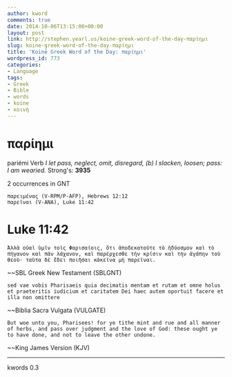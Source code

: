 ```yaml
---
author: kword
comments: true
date: 2014-10-06T13:15:00+00:00
layout: post
link: http://stephen.yearl.us/koine-greek-word-of-the-day-παρίημι
slug: koine-greek-word-of-the-day-παρίημι
title: 'Koinē Greek Word of the Day: παρίημι'
wordpress_id: 773
categories:
- Language
tags:
- Greek
- Bible
- words
- koine
- κοινή
---
```


# παρίημι

pariémi
Verb
*I let pass, neglect, omit, disregard, (b) I slacken, loosen; pass: I am wearied.*
Strong's: **3935**

2 occurrences in GNT


```text
παρειμένας (V-RPM/P-AFP), Hebrews 12:12
παρεῖναι (V-ANA), Luke 11:42
```

# Luke 11:42

```text
Ἀλλὰ οὐαὶ ὑμῖν τοῖς Φαρισαίοις, ὅτι ἀποδεκατοῦτε τὸ ἡδύοσμον καὶ τὸ πήγανον καὶ πᾶν λάχανον, καὶ παρέρχεσθε τὴν κρίσιν καὶ τὴν ἀγάπην τοῦ θεοῦ· ταῦτα δὲ ἔδει ποιῆσαι κἀκεῖνα μὴ παρεῖναι.
```
~~SBL Greek New Testament (SBLGNT)

```text
sed vae vobis Pharisaeis quia decimatis mentam et rutam et omne holus et praeteritis iudicium et caritatem Dei haec autem oportuit facere et illa non omittere
```
~~Biblia Sacra Vulgata (VULGATE)


```text
But woe unto you, Pharisees! for ye tithe mint and rue and all manner of herbs, and pass over judgment and the love of God: these ought ye to have done, and not to leave the other undone.
```
~~King James Version (KJV)

* * *
kwords 0.3
